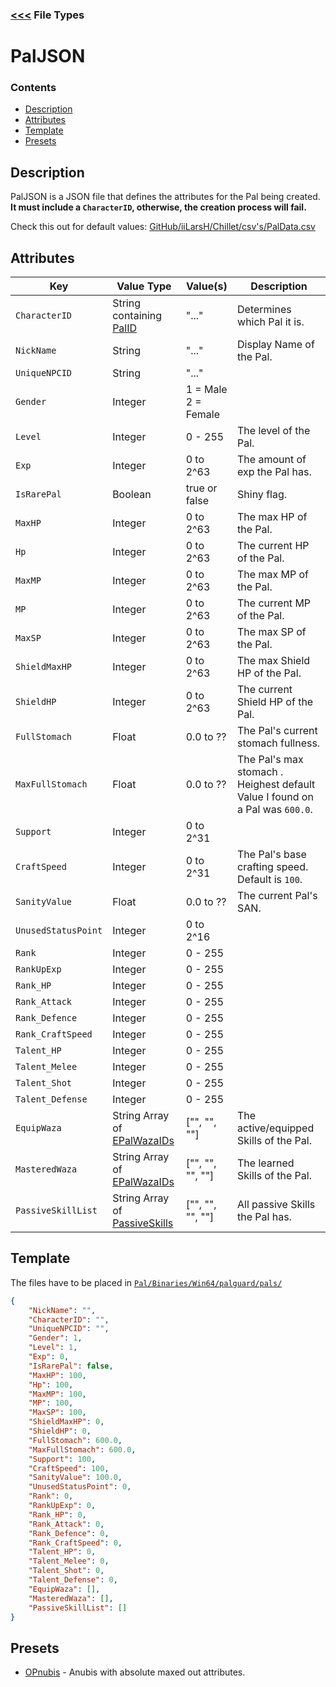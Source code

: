 ### [<<<](README.md) File Types

# PalJSON

### Contents
- [Description](PalJSON.md#description)
- [Attributes](PalJSON.md#attributes)
- [Template](PalJSON.md#template)
- [Presets](PalJSON.md#presets)

## Description
PalJSON is a JSON file that defines the attributes for the Pal being created. **It must include a `CharacterID`, otherwise, the creation process will fail.**

Check this out for default values: [GitHub/iiLarsH/Chillet/csv's/PalData.csv](https://github.com/iiLarsH/Chillet/blob/698b5ea1190177533dc7924f9af9e40ff8ee4776/csv's/PalData.csv)

## Attributes

|Key|Value Type|Value(s)|Description|
|---|----------|--------|-----------|
|`CharacterID`|String containing [PalID](https://pwmodding.wiki/docs/game-data/monster-table)|"..."|Determines which Pal it is.|
|`NickName`|String|"..."|Display Name of the Pal.|
|`UniqueNPCID`|String|"..."||
|`Gender`|Integer|1 = Male<br>2 = Female||
|`Level`|Integer|0 - 255|The level of the Pal.|
|`Exp`|Integer|0 to 2^63|The amount of exp the Pal has.|
|`IsRarePal`|Boolean|true or false|Shiny flag.
|`MaxHP`|Integer|0 to 2^63|The max HP of the Pal.|
|`Hp`|Integer|0 to 2^63|The current HP of the Pal.|
|`MaxMP`|Integer|0 to 2^63|The max MP of the Pal.|
|`MP`|Integer|0 to 2^63|The current MP of the Pal.|
|`MaxSP`|Integer|0 to 2^63|The max SP of the Pal.|
|`ShieldMaxHP`|Integer|0 to 2^63|The max Shield HP of the Pal.|
|`ShieldHP`|Integer|0 to 2^63|The current Shield HP of the Pal.|
|`FullStomach`|Float|0.0 to ??|The Pal's current stomach fullness.|
|`MaxFullStomach`|Float|0.0 to ??|The Pal's max stomach . Heighest default Value I found on a Pal was `600.0`.|
|`Support`|Integer|0 to 2^31||
|`CraftSpeed`|Integer|0 to 2^31|The Pal's base crafting speed. Default is `100`.|
|`SanityValue`|Float|0.0 to ??|The current Pal's SAN.|
|`UnusedStatusPoint`|Integer|0 to 2^16||
|`Rank`|Integer|0 - 255|
|`RankUpExp`|Integer|0 - 255|
|`Rank_HP`|Integer|0 - 255|
|`Rank_Attack`|Integer|0 - 255|
|`Rank_Defence`|Integer|0 - 255|
|`Rank_CraftSpeed`|Integer|0 - 255|
|`Talent_HP`|Integer|0 - 255|
|`Talent_Melee`|Integer|0 - 255|
|`Talent_Shot`|Integer|0 - 255|
|`Talent_Defense`|Integer|0 - 255|
|`EquipWaza`|String Array of [EPalWazaIDs](../IDs/EPalWazaIDs.md)|["", "", ""]|The active/equipped Skills of the Pal.|
|`MasteredWaza`|String Array of [EPalWazaIDs](../IDs/EPalWazaIDs.md)|["", "", "", ""]|The learned Skills of the Pal.|
|`PassiveSkillList`|String Array of [PassiveSkills](../IDs/PassiveSkills.md)|["", "", "", ""]|All passive Skills the Pal has.|


## Template
The files have to be placed in [`Pal/Binaries/Win64/palguard/pals/`](../../README.md#windows)
```json
{
    "NickName": "",
    "CharacterID": "",
    "UniqueNPCID": "",
    "Gender": 1,
    "Level": 1,
    "Exp": 0,
    "IsRarePal": false,
    "MaxHP": 100,
    "Hp": 100,
    "MaxMP": 100,
    "MP": 100,
    "MaxSP": 100,
    "ShieldMaxHP": 0,
    "ShieldHP": 0,
    "FullStomach": 600.0,
    "MaxFullStomach": 600.0,
    "Support": 100,
    "CraftSpeed": 100,
    "SanityValue": 100.0,
    "UnusedStatusPoint": 0,
    "Rank": 0,
    "RankUpExp": 0,
    "Rank_HP": 0,
    "Rank_Attack": 0,
    "Rank_Defence": 0,
    "Rank_CraftSpeed": 0,
    "Talent_HP": 0,
    "Talent_Melee": 0,
    "Talent_Shot": 0,
    "Talent_Defense": 0,
    "EquipWaza": [],
    "MasteredWaza": [],
    "PassiveSkillList": []
}
```

## Presets
* [OPnubis](PalJSON%20Presets/OPnubis.json) - Anubis with absolute maxed out attributes.